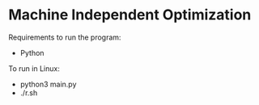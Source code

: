 # Machine Independent Optimization
 
Requirements to run the program:
- Python

To run in Linux: 
- python3 main.py
- ./r.sh

